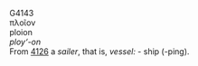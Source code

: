 G4143  
πλοῖον  
ploion  
*ploy‘-on*  
From [4126](g4126) a *sailer*, that is, *vessel:* - ship (-ping).  
